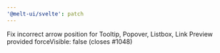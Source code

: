 ```yaml
---
'@melt-ui/svelte': patch
---
```


Fix incorrect arrow position for Tooltip, Popover, Listbox, Link Preview provided forceVisible: false (closes #1048)
